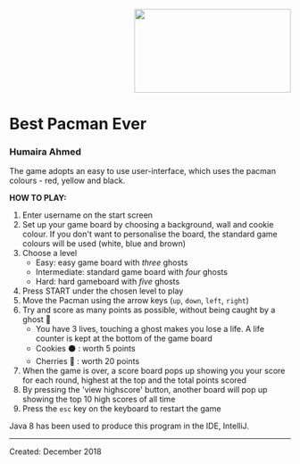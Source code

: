<p align="right">
<img src="https://lh3.googleusercontent.com/O2_cG77yqFdq_eLvRkOVrP_htI02KQwjE8t61Y-YNsb-rRySpEF0d-3MOZb6SOrYqCyI" alt="" width=280 height=150>
</p>

# Best Pacman Ever
### Humaira Ahmed

The game adopts an easy to use user-interface, which uses the pacman colours - red, yellow and black. 

**HOW TO PLAY:**
1. Enter username on the start screen
2. Set up your game board by choosing a background, wall and cookie colour. If you don't want to personalise the board, the standard game colours will be used (white, blue and brown)
3. Choose a level
    - Easy: easy game board with _three_ ghosts
    - Intermediate: standard game board with _four_ ghosts
    - Hard: hard gameboard with _five_ ghosts 
4. Press START under the chosen level to play
5. Move the Pacman using the arrow keys (`up`, `down`, `left`, `right`)
6. Try and score as many points as possible, without being caught by a ghost :ghost:
    - You have 3 lives, touching a ghost makes you lose a life. A life counter is kept at the bottom of the game board 
    - Cookies :black_circle: : worth 5 points
    - Cherries :cherries: :  worth 20 points 
7. When the game is over, a score board pops up showing you your score for each round, highest at the top and the total points scored
8. By pressing the 'view highscore' button, another board will pop up showing the top 10 high scores of all time 
9. Press the `esc` key on the keyboard to restart the game

Java 8 has been used to produce this program in the IDE, IntelliJ. 

--------------
Created: December 2018
